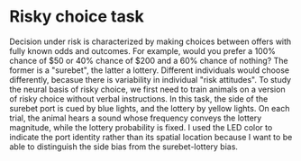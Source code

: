 # Risky choice task
Decision under risk is characterized by making choices between offers with fully known odds and outcomes. For example, would you prefer a 100% chance of $50 or 40% chance of $200 and a 60% chance of nothing? The former is a "surebet", the latter a lottery. Different individuals would choose differently, becasue there is variability in individual "risk attitudes". To study the neural basis of risky choice, we first need to train animals on a version of risky choice without verbal instructions. In this task, the side of the surebet port is cued by blue lights, and the lottery by yellow lights. On each trial, the animal hears a sound whose frequency conveys the lottery magnitude, while the lottery probability is fixed. I used the LED color to indicate the port identity rather than its spatial location because I want to be able to distinguish the side bias from the surebet-lottery bias. 
